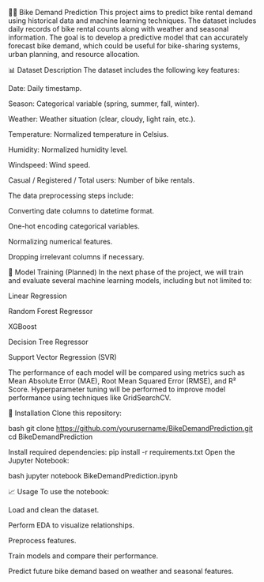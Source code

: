 🚴‍♂️ Bike Demand Prediction
This project aims to predict bike rental demand using historical data and machine learning techniques. The dataset includes daily records of bike rental counts along with weather and seasonal information. The goal is to develop a predictive model that can accurately forecast bike demand, which could be useful for bike-sharing systems, urban planning, and resource allocation.

📊 Dataset Description
The dataset includes the following key features:

Date: Daily timestamp.

Season: Categorical variable (spring, summer, fall, winter).

Weather: Weather situation (clear, cloudy, light rain, etc.).

Temperature: Normalized temperature in Celsius.

Humidity: Normalized humidity level.

Windspeed: Wind speed.

Casual / Registered / Total users: Number of bike rentals.

The data preprocessing steps include:

Converting date columns to datetime format.

One-hot encoding categorical variables.

Normalizing numerical features.

Dropping irrelevant columns if necessary.

🧠 Model Training (Planned)
In the next phase of the project, we will train and evaluate several machine learning models, including but not limited to:

Linear Regression

Random Forest Regressor

XGBoost

Decision Tree Regressor

Support Vector Regression (SVR)

The performance of each model will be compared using metrics such as Mean Absolute Error (MAE), Root Mean Squared Error (RMSE), and R² Score. Hyperparameter tuning will be performed to improve model performance using techniques like GridSearchCV.

🔧 Installation
Clone this repository:

bash
git clone https://github.com/yourusername/BikeDemandPrediction.git
cd BikeDemandPrediction

Install required dependencies:
pip install -r requirements.txt
Open the Jupyter Notebook:

bash
jupyter notebook BikeDemandPrediction.ipynb

📈 Usage
To use the notebook:

Load and clean the dataset.

Perform EDA to visualize relationships.

Preprocess features.

Train models and compare their performance.

Predict future bike demand based on weather and seasonal features.
